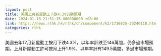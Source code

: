 ```yaml
---
layout: post
title: 美國上月新屋動工下跌4.3%仍勝預期
date: 2024-01-18 21:51:15.000000000 +08:00
link: https://news.rthk.hk/rthk/ch/component/k2/1736825-20240118.htm
categories: rthk
---
```


美國去年12月新屋動工按月下跌4.3%，以年率計跌至146萬間，仍多過市場預期。上月新屋動工許可按月上升1.9%，以年率計有149.5萬間，多過市場預期。
